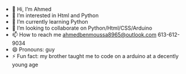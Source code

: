 - 👋 Hi, I’m Ahmed
- 👀 I’m interested in Html and Python
- 🌱 I’m currently learning Python
- 💞️ I’m looking to collaborate on Python/Html/CSS/Arduino
- 📫 How to reach me ahmedbenmoussa8965@outlook.com 613-612-9034
- 😄 Pronouns: guy
- ⚡ Fun fact: my brother taught me to code on a arduino at a decently young age 

<!---
ahm3db3n/ahm3db3n is a ✨ special ✨ repository because its `README.md` (this file) appears on your GitHub profile.
You can click the Preview link to take a look at your changes.
--->
